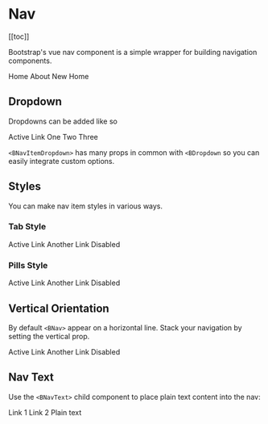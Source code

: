 # Nav

<ClientOnly>
  <Teleport to=".bd-toc">

[[toc]]

  </Teleport>
</ClientOnly>

<div class="lead mb-5">

Bootstrap's vue nav component is a simple wrapper for building navigation components.

</div>

<HighlightCard>
  <BNav>
    <BNavItem>Home</BNavItem>
    <BNavItem>About</BNavItem>
    <BNavItem>New</BNavItem>
    <BNavItem disabled>Home</BNavItem>
  </BNav>
  <template #html>

```vue-html
<BNav>
  <BNavItem>Home</BNavItem>
  <BNavItem>About</BNavItem>
  <BNavItem>New</BNavItem>
  <BNavItem disabled>Home</BNavItem>
</BNav>
```

  </template>
</HighlightCard>

## Dropdown

Dropdowns can be added like so

<HighlightCard>
  <BNav pills>
    <BNavItem active>Active</BNavItem>
    <BNavItem>Link</BNavItem>
    <BNavItemDropdown
      v-model="dropdownShow"
      id="my-nav-dropdown"
      text="Dropdown"
      toggle-class="nav-link-custom"
      end
    >
      <BDropdownItem>One</BDropdownItem>
      <BDropdownItem>Two</BDropdownItem>
      <BDropdownDivider />
      <BDropdownItem>Three</BDropdownItem>
    </BNavItemDropdown>
  </BNav>
  <template #html>

```vue
<template>
  <BNav pills>
    <BNavItem active>Active</BNavItem>
    <BNavItem>Link</BNavItem>
    <BNavItemDropdown
      v-model="dropdownShow"
      id="my-nav-dropdown"
      text="Dropdown"
      toggle-class="nav-link-custom"
      end
    >
      <BDropdownItem>One</BDropdownItem>
      <BDropdownItem>Two</BDropdownItem>
      <BDropdownDivider />
      <BDropdownItem>Three</BDropdownItem>
    </BNavItemDropdown>
  </BNav>
</template>

<script setup lang="ts">
const dropdownShow = ref(false)
</script>
```

  </template>
</HighlightCard>

`<BNavItemDropdown>` has many props in common with `<BDropdown` so you can easily integrate custom options.

## Styles

You can make nav item styles in various ways.

### Tab Style

<HighlightCard>
  <BNav tabs>
    <BNavItem active>Active</BNavItem>
    <BNavItem>Link</BNavItem>
    <BNavItem>Another Link</BNavItem>
    <BNavItem disabled>Disabled</BNavItem>
  </BNav>
  <template #html>

```vue-html
<BNav tabs>
  <BNavItem active>Active</BNavItem>
  <BNavItem>Link</BNavItem>
  <BNavItem>Another Link</BNavItem>
  <BNavItem disabled>Disabled</BNavItem>
</BNav>
```

  </template>
</HighlightCard>

### Pills Style

<HighlightCard>
  <BNav pills>
    <BNavItem active>Active</BNavItem>
    <BNavItem>Link</BNavItem>
    <BNavItem>Another Link</BNavItem>
    <BNavItem disabled>Disabled</BNavItem>
  </BNav>
  <template #html>

```vue-html
<BNav pills>
  <BNavItem active>Active</BNavItem>
  <BNavItem>Link</BNavItem>
  <BNavItem>Another Link</BNavItem>
  <BNavItem disabled>Disabled</BNavItem>
</BNav>
```

  </template>
</HighlightCard>

## Vertical Orientation

By default `<BNav>` appear on a horizontal line. Stack your navigation by setting the vertical prop.

<HighlightCard>
  <BNav vertical class="w-25">
    <BNavItem active>Active</BNavItem>
    <BNavItem>Link</BNavItem>
    <BNavItem>Another Link</BNavItem>
    <BNavItem disabled>Disabled</BNavItem>
  </BNav>
  <template #html>

```vue-html
<BNav vertical class="w-25">
  <BNavItem active>Active</BNavItem>
  <BNavItem>Link</BNavItem>
  <BNavItem>Another Link</BNavItem>
  <BNavItem disabled>Disabled</BNavItem>
</BNav>
```

  </template>
</HighlightCard>

## Nav Text

Use the `<BNavText>` child component to place plain text content into the nav:

<HighlightCard>
  <BNav>
    <BNavItem href="#1">Link 1</BNavItem>
    <BNavItem href="#2">Link 2</BNavItem>
    <BNavText>Plain text</BNavText>
  </BNav>
  <template #html>

```vue-html
<BNav>
  <BNavItem href="#1">Link 1</BNavItem>
  <BNavItem href="#2">Link 2</BNavItem>
  <BNavText>Plain text</BNavText>
</BNav>
```

  </template>
</HighlightCard>

<ComponentReference :data="data" />

<script setup lang="ts">
import {data} from '../../data/components/nav.data'
import ComponentReference from '../../components/ComponentReference.vue'
import HighlightCard from '../../components/HighlightCard.vue'
import {
  BNav,
  BNavText,
  BNavItemDropdown,
  BDropdownItem,
  BDropdown,
  BNavItem,
  BCard,
  BCardBody,
  BDropdownDivider,
} from 'bootstrap-vue-next'
import {ref} from 'vue'

const dropdownShow = ref(false)
</script>
